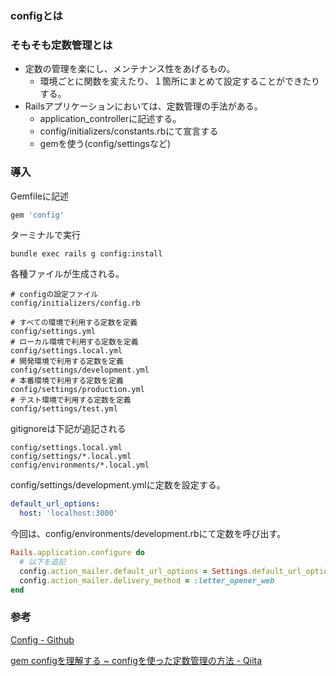 ### configとは

### そもそも定数管理とは
- 定数の管理を楽にし、メンテナンス性をあげるもの。
  - 環境ごとに関数を変えたり、１箇所にまとめて設定することができたりする。
- Railsアプリケーションにおいては、定数管理の手法がある。
  - application_controllerに記述する。
  - config/initializers/constants.rbにて宣言する
  -  gemを使う(config/settingsなど)  

### 導入
Gemfileに記述
```rb
gem 'config'
```
ターミナルで実行
```
bundle exec rails g config:install
```
各種ファイルが生成される。
```
# configの設定ファイル
config/initializers/config.rb

# すべての環境で利用する定数を定義
config/settings.yml
# ローカル環境で利用する定数を定義
config/settings.local.yml
# 開発環境で利用する定数を定義
config/settings/development.yml
# 本番環境で利用する定数を定義
config/settings/production.yml
# テスト環境で利用する定数を定義
config/settings/test.yml
```
gitignoreは下記が追記される
```
config/settings.local.yml
config/settings/*.local.yml
config/environments/*.local.yml
```
config/settings/development.ymlに定数を設定する。
```yml
default_url_options:
  host: 'localhost:3000'
```
今回は、config/environments/development.rbにて定数を呼び出す。
```rb
Rails.application.configure do
  # 以下を追記
  config.action_mailer.default_url_options = Settings.default_url_options.to_h
  config.action_mailer.delivery_method = :letter_opener_web
end
```

### 参考
[Config - Github](https://github.com/rubyconfig/config)

[gem configを理解する ~ configを使った定数管理の方法 - Qiita](https://qiita.com/tanutanu/items/8d3b06d0d42af114a383)

